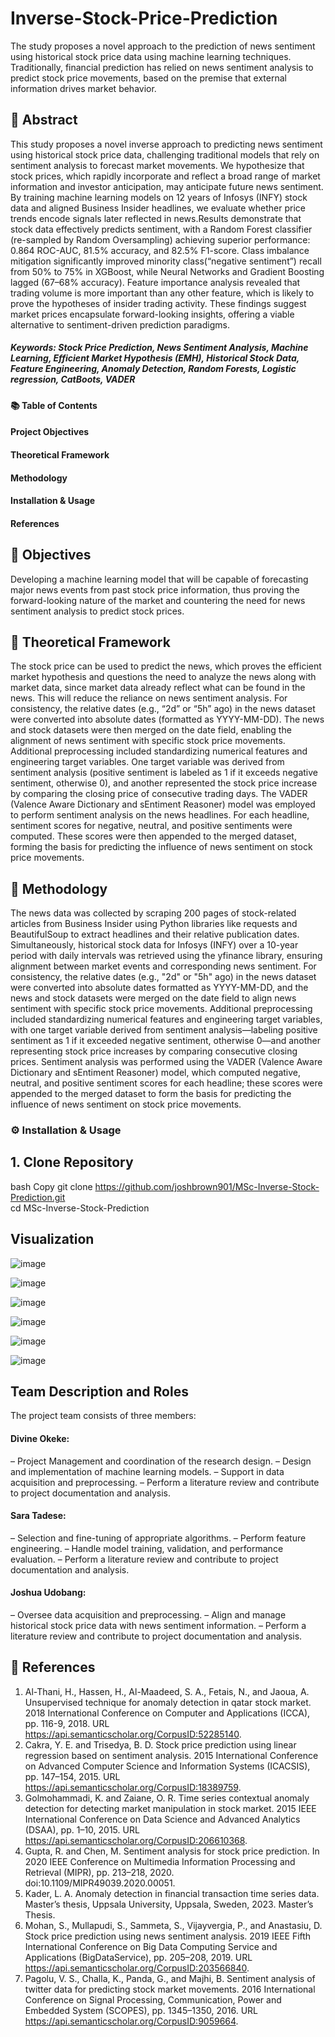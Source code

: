 # Inverse-Stock-Price-Prediction
The study proposes a novel approach to the prediction of news sentiment using historical stock price data using machine learning techniques. Traditionally, financial prediction has relied on news sentiment analysis to predict stock price movements, based on the premise that external information drives market behavior.

## 📝 Abstract
This study proposes a novel inverse approach to predicting news sentiment using historical stock price data, challenging traditional models that rely on sentiment analysis to forecast market movements. We hypothesize that stock prices, which rapidly incorporate and reflect a broad range of market information and investor anticipation, may anticipate future news sentiment. By training machine learning models on 12 years of Infosys (INFY) stock data and aligned Business Insider headlines, we evaluate whether price trends encode signals later reflected in news.Results demonstrate that stock data effectively predicts sentiment, with a Random Forest classifier (re-sampled by Random Oversampling) achieving superior performance: 0.864 ROC-AUC, 81.5% accuracy, and 82.5% F1-score. Class imbalance mitigation significantly improved minority class(“negative sentiment”) recall from 50% to 75% in XGBoost, while Neural Networks and Gradient Boosting lagged (67–68% accuracy). Feature importance analysis revealed that trading volume is more important than any other feature, which is likely to prove the hypotheses of insider trading activity. These findings suggest market prices encapsulate forward-looking insights, offering a viable alternative to sentiment-driven prediction
paradigms.

##### Keywords: Stock Price Prediction, News Sentiment Analysis, Machine Learning, Efficient Market Hypothesis (EMH), Historical Stock Data, Feature Engineering, Anomaly Detection, Random Forests, Logistic regression, CatBoots, VADER 

#### 📚 Table of Contents

#### Project Objectives

#### Theoretical Framework

#### Methodology

#### Installation & Usage

#### References

## 🎯 Objectives
Developing a machine learning model that will be capable of forecasting major news events from past stock price information, thus proving the forward-looking nature of the market and countering the need for news sentiment analysis to predict stock prices.

## 📖 Theoretical Framework
The stock price can be used to predict the news, which proves the efficient market hypothesis and questions the need to analyze the news along with market data, since market data already reflect what can be found in the news. This will reduce the reliance on news sentiment analysis. For consistency, the relative dates (e.g., “2d” or “5h” ago) in the news dataset were converted into absolute dates (formatted as YYYY-MM-DD). The news and stock datasets were then merged on the date field, enabling the alignment of news sentiment with specific stock price movements. Additional preprocessing included standardizing numerical features and engineering target variables. One target variable was derived from sentiment analysis (positive sentiment is labeled as 1 if it exceeds negative sentiment, otherwise 0), and another represented the stock price increase by comparing the closing price of consecutive trading days.
The VADER (Valence Aware Dictionary and sEntiment Reasoner) model was employed to perform sentiment analysis on the news headlines. For each headline, sentiment scores for negative, neutral, and positive sentiments were computed. These scores were then appended to the merged dataset, forming the basis for predicting the influence of news sentiment on stock price movements.

## 🔬 Methodology
The news data was collected by scraping 200 pages of stock-related articles from Business Insider using Python libraries like requests and BeautifulSoup to extract headlines and their relative publication dates. Simultaneously, historical stock data for Infosys (INFY) over a 10-year period with daily intervals was retrieved using the yfinance library, ensuring alignment between market events and corresponding news sentiment. For consistency, the relative dates (e.g., "2d" or "5h" ago) in the news dataset were converted into absolute dates formatted as YYYY-MM-DD, and the news and stock datasets were merged on the date field to align news sentiment with specific stock price movements. Additional preprocessing included standardizing numerical features and engineering target variables, with one target variable derived from sentiment analysis—labeling positive sentiment as 1 if it exceeded negative sentiment, otherwise 0—and another representing stock price increases by comparing consecutive closing prices. Sentiment analysis was performed using the VADER (Valence Aware Dictionary and sEntiment Reasoner) model, which computed negative, neutral, and positive sentiment scores for each headline; these scores were appended to the merged dataset to form the basis for predicting the influence of news sentiment on stock price movements.

### ⚙️ Installation & Usage
## 1. Clone Repository
bash
Copy
git clone https://github.com/joshbrown901/MSc-Inverse-Stock-Prediction.git  
cd MSc-Inverse-Stock-Prediction  

## Visualization
![image](https://github.com/user-attachments/assets/0022473c-2cad-4b89-bbec-1c9b5b93631e)

![image](https://github.com/user-attachments/assets/4b1f7147-60a0-404e-8aad-4d7bb271f04e)

![image](https://github.com/user-attachments/assets/4a1201a1-56d3-4242-b545-6ab726bff3bc)

![image](https://github.com/user-attachments/assets/e09b0661-79e3-422a-8a89-2470745d00cd)

![image](https://github.com/user-attachments/assets/2a2c14ca-f9c8-448c-a8f2-ac6a19a87109)

![image](https://github.com/user-attachments/assets/c4ac0f93-d093-413e-9a66-5a701d11e95e)

## Team Description and Roles
The project team consists of three members:
#### Divine Okeke:
– Project Management and coordination of the research design.
– Design and implementation of machine learning models.
– Support in data acquisition and preprocessing.
– Perform a literature review and contribute to project documentation and analysis.
#### Sara Tadese:
– Selection and fine-tuning of appropriate algorithms.
– Perform feature engineering.
– Handle model training, validation, and performance evaluation.
– Perform a literature review and contribute to project documentation and analysis.
#### Joshua Udobang:
– Oversee data acquisition and preprocessing.
– Align and manage historical stock price data with news sentiment information.
– Perform a literature review and contribute to project documentation and analysis.

## 📖 References
1) Al-Thani, H., Hassen, H., Al-Maadeed, S. A., Fetais, N., and Jaoua, A. Unsupervised technique for anomaly detection in qatar stock market. 2018 International Conference on Computer and Applications (ICCA), pp. 116-9, 2018. URL https://api.semanticscholar.org/CorpusID:52285140.
2) Cakra, Y. E. and Trisedya, B. D. Stock price prediction using linear regression based on sentiment analysis. 2015 International Conference on Advanced Computer Science and Information Systems (ICACSIS), pp. 147–154, 2015. URL https://api.semanticscholar.org/CorpusID:18389759.
3) Golmohammadi, K. and Zaiane, O. R. Time series contextual anomaly detection for detecting market manipulation in stock market. 2015 IEEE International Conference on Data Science and Advanced Analytics (DSAA), pp. 1–10, 2015. URL https://api.semanticscholar.org/CorpusID:206610368.
4) Gupta, R. and Chen, M. Sentiment analysis for stock price prediction. In 2020 IEEE Conference on Multimedia Information Processing and Retrieval (MIPR), pp. 213–218, 2020. doi:10.1109/MIPR49039.2020.00051.
5) Kader, L. A. Anomaly detection in financial transaction time series data. Master’s thesis, Uppsala University, Uppsala, Sweden, 2023. Master’s Thesis.
6) Mohan, S., Mullapudi, S., Sammeta, S., Vijayvergia, P., and Anastasiu, D. Stock price prediction using news sentiment analysis. 2019 IEEE Fifth International Conference on Big Data Computing Service and Applications (BigDataService), pp. 205–208, 2019. URL https://api.semanticscholar.org/CorpusID:203566840.
7) Pagolu, V. S., Challa, K., Panda, G., and Majhi, B. Sentiment analysis of twitter data for predicting stock market movements. 2016 International Conference on Signal Processing, Communication, Power and Embedded System (SCOPES), pp. 1345–1350, 2016. URL https://api.semanticscholar.org/CorpusID:9059664.




